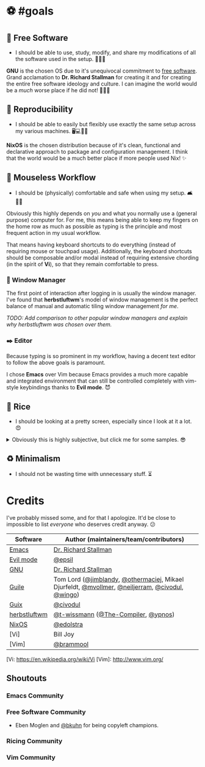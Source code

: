 <!-- vim: syntax=off
-->
# ⚽ #goals

## 🚀 Free Software

- I should be able to use, study, modify, and share my modifications of all the
  software used in the setup. 🙈🙉🙊

**GNU** is the chosen OS due to it's unequivocal commitment to [free
software][free-sw]. Grand acclamation to **Dr. Richard Stallman** for creating
it and for creating the entire free software ideology and culture. I can
imagine the world would be a *much* worse place if he did not! 👏👏👏

[free-sw]: https://www.gnu.org/philosophy/free-sw.en.html

## 🥗 Reproducibility

- I should be able to easily but flexibly use exactly the same setup across my
  various machines. 🖥️💻👩‍💻

**NixOS** is the chosen distribution because of it's clean, functional and
declarative approach to package and configuration management. I think that the
world would be a much better place if more people used Nix! ✨

## 💅 Mouseless Workflow

- I should be (physically) comfortable and safe when using my setup. 🛋️💆‍♀️

Obviously this highly depends on *you* and what you normally use a (general
purpose) computer for. For me, this means being able to keep my fingers on the
home row as much as possible as typing is the principle and most frequent
action in my usual workflow.

That means having keyboard shortcuts to do everything (instead of requiring
mouse or touchpad usage). Additionally, the keyboard shortcuts should be
composable and/or modal instead of requiring extensive chording (in the spirit
of **Vi**), so that they remain comfortable to press.

### 🏨 Window Manager

The first point of interaction after logging in is usually the window manager.
I've found that **herbstluftwm**'s model of window management is the perfect
balance of manual and automatic tiling window management *for me*.

*TODO: Add comparison to other popular window managers and explain why
herbstluftwm was chosen over them.*

### ✒️ Editor

Because typing is so prominent in my workflow, having a decent text editor to
follow the above goals is paramount.

I chose **Emacs** over Vim because Emacs provides a much more capable and
integrated environment that can still be controlled completely with vim-style
keybindings thanks to **Evil mode**. 😈

## 💄 Rice

- I should be looking at a pretty screen, especially since I look at it a lot.
  😍

<details>
  <summary>Obviously this is highly subjective, but click me for some samples.
  😎</summary>

  *TODO: Add screenshots here.*
</details>

## ♻️ Minimalism

- I should not be wasting time with unnecessary stuff. ⏳

# Credits

I've probably missed some, and for that I apologize. It'd be close to
impossible to list *everyone* who deserves credit anyway. 😕

Software       | Author (maintainers/team/contributors)
--------       | --------------------------------------
[Emacs]        | [Dr. Richard Stallman][rms]
[Evil mode]    | [@epsil]
[GNU]          | [Dr. Richard Stallman][rms]
[Guile]        | Tom Lord ([@jimblandy], [@othermaciej], Mikael Djurfeldt, [@mvollmer], [@neiljerram], [@civodul], [@wingo])
[Guix]         | [@civodul]
[herbstluftwm] | [@t-wissmann] ([@The-Compiler], [@ypnos])
[NixOS]        | [@edolstra]
[Vi]           | Bill Joy
[Vim]          | [@brammool]

[@brammool]:     https://github.com/brammool
[@civodul]:      https://github.com/civodul
[@edolstra]:     https://github.com/edolstra
[@epsil]:        https://github.com/epsil
[@jimblandy]:    https://github.com/jimblandy
[@mvollmer]:     https://github.com/mvollmer
[@neiljerram]:   https://github.com/neiljerram
[@othermaciej]:  https://github.com/othermaciej
[@t-wissmann]:   https://github.com/t-wissmann
[@The-Compiler]: https://github.com/The-Compiler
[@wingo]:        https://github.com/wingo
[@ypnos]:        https://github.com/ypnos
[Emacs]:         https://www.gnu.org/software/emacs
[Evil Mode]:     https://github.com/emacs-evil/evil
[GNU]:           https://www.gnu.org/gnu/gnu.en.html
[Guile]:         https://www.gnu.org/software/guile/
[Guix]:          https://www.gnu.org/software/guix/
[herbstluftwm]:  http://www.herbstluftwm.org
[NixOS]:         https://nixos.org
[rms]:           https://stallman.org/
[Vi:             https://en.wikipedia.org/wiki/Vi
[Vim]:           http://www.vim.org/

## Shoutouts

### Emacs Community

### Free Software Community

- Eben Moglen and [@bkuhn] for being copyleft champions.

[@bkuhn]: https://github.com/bkuhn

### Ricing Community

### Vim Community
